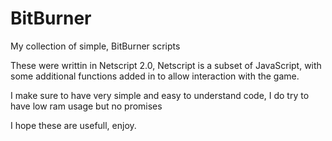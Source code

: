 # BitBurner
My collection of simple, BitBurner scripts<br>

These were writtin in Netscript 2.0, Netscript is a subset of JavaScript, with some additional functions added in to allow interaction with the game.

I make sure to have very simple and easy to understand code, I do try to have low ram usage but no promises

I hope these are usefull, enjoy.
